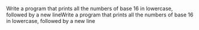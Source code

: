 Write a program that prints all the numbers of base 16 in lowercase, followed by a new lineWrite a program that prints all the numbers of base 16 in lowercase, followed by a new line
